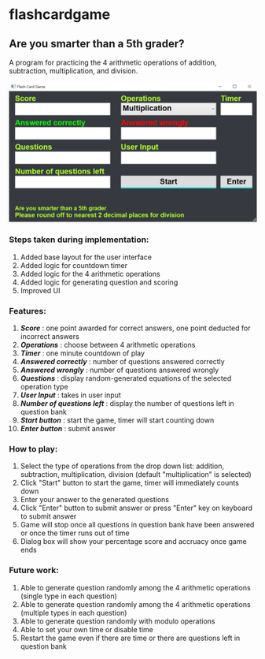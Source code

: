 # flashcardgame

## Are you smarter than a 5th grader?

A program for practicing the 4 arithmetic operations of addition, subtraction, multiplication, and division.

![alt text](https://github.com/wjlingg/flashcardgame/blob/master/image.png?raw=true)

### Steps taken during implementation:

1) Added base layout for the user interface
2) Added logic for countdown timer
3) Added logic for the 4 arithmetic operations
4) Added logic for generating question and scoring
5) Improved UI

### Features:

1) ***Score*** : one point awarded for correct answers, one point deducted for incorrect answers
2) ***Operations*** : choose between 4 arithmetic operations
3) ***Timer*** : one minute countdown of play
4) ***Answered correctly*** : number of questions answered correctly
5) ***Answered wrongly*** : number of questions answered wrongly
6) ***Questions*** : display random-generated equations of the selected operation type
7) ***User Input*** : takes in user input
8) ***Number of questions left*** : display the number of questions left in question bank
9) ***Start button*** : start the game, timer will start counting down
10) ***Enter button*** : submit answer

### How to play:

1) Select the type of operations from the drop down list: addition, subtraction, multiplication, division (default "multiplication" is selected)
2) Click "Start" button to start the game, timer will immediately counts down
3) Enter your answer to the generated questions
4) Click "Enter" button to submit answer or press "Enter" key on keyboard to submit answer
5) Game will stop once all questions in question bank have been answered or once the timer runs out of time
6) Dialog box will show your percentage score and accruacy once game ends

### Future work:

1) Able to generate question randomly among the 4 arithmetic operations (single type in each question)
2) Able to generate question randomly among the 4 arithmetic operations (multiple types in each question)
3) Able to generate question randomly with modulo operations
4) Able to set your own time or disable time
5) Restart the game even if there are time or there are questions left in question bank
